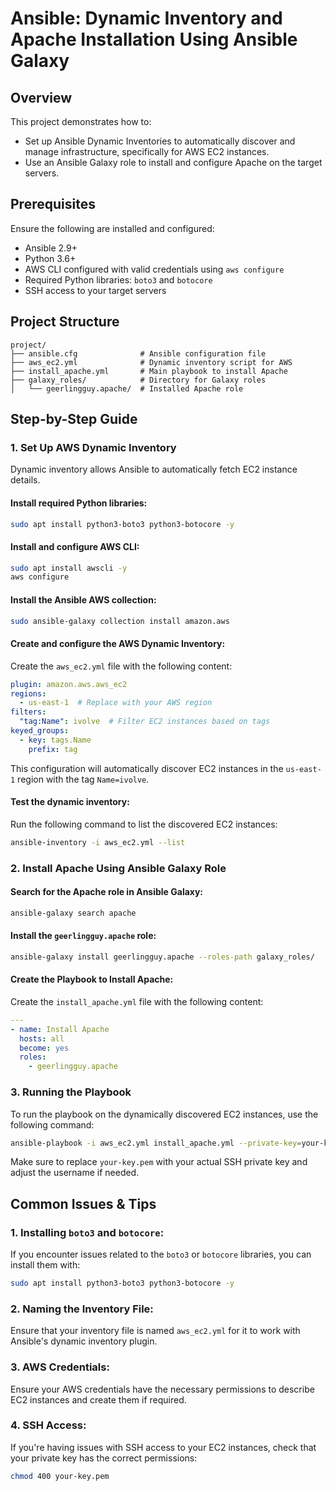 
# Ansible: Dynamic Inventory and Apache Installation Using Ansible Galaxy

## Overview
This project demonstrates how to:
- Set up Ansible Dynamic Inventories to automatically discover and manage infrastructure, specifically for AWS EC2 instances.
- Use an Ansible Galaxy role to install and configure Apache on the target servers.

## Prerequisites
Ensure the following are installed and configured:
- Ansible 2.9+
- Python 3.6+
- AWS CLI configured with valid credentials using `aws configure`
- Required Python libraries: `boto3` and `botocore`
- SSH access to your target servers

## Project Structure
```
project/
├── ansible.cfg              # Ansible configuration file
├── aws_ec2.yml              # Dynamic inventory script for AWS
├── install_apache.yml       # Main playbook to install Apache
├── galaxy_roles/            # Directory for Galaxy roles
│   └── geerlingguy.apache/  # Installed Apache role
```

## Step-by-Step Guide

### 1. Set Up AWS Dynamic Inventory
Dynamic inventory allows Ansible to automatically fetch EC2 instance details.

#### Install required Python libraries:
```bash
sudo apt install python3-boto3 python3-botocore -y
```

#### Install and configure AWS CLI:
```bash
sudo apt install awscli -y
aws configure
```

#### Install the Ansible AWS collection:
```bash
sudo ansible-galaxy collection install amazon.aws
```

#### Create and configure the AWS Dynamic Inventory:
Create the `aws_ec2.yml` file with the following content:
```yaml
plugin: amazon.aws.aws_ec2
regions:
  - us-east-1  # Replace with your AWS region
filters:
  "tag:Name": ivolve  # Filter EC2 instances based on tags
keyed_groups:
  - key: tags.Name
    prefix: tag
```
This configuration will automatically discover EC2 instances in the `us-east-1` region with the tag `Name=ivolve`.

#### Test the dynamic inventory:
Run the following command to list the discovered EC2 instances:
```bash
ansible-inventory -i aws_ec2.yml --list
```

### 2. Install Apache Using Ansible Galaxy Role

#### Search for the Apache role in Ansible Galaxy:
```bash
ansible-galaxy search apache
```

#### Install the `geerlingguy.apache` role:
```bash
ansible-galaxy install geerlingguy.apache --roles-path galaxy_roles/
```

#### Create the Playbook to Install Apache:
Create the `install_apache.yml` file with the following content:
```yaml
---
- name: Install Apache
  hosts: all
  become: yes
  roles:
    - geerlingguy.apache
```

### 3. Running the Playbook
To run the playbook on the dynamically discovered EC2 instances, use the following command:
```bash
ansible-playbook -i aws_ec2.yml install_apache.yml --private-key=your-key.pem -u ubuntu
```
Make sure to replace `your-key.pem` with your actual SSH private key and adjust the username if needed.

## Common Issues & Tips

### 1. Installing `boto3` and `botocore`:
If you encounter issues related to the `boto3` or `botocore` libraries, you can install them with:
```bash
sudo apt install python3-boto3 python3-botocore -y
```

### 2. Naming the Inventory File:
Ensure that your inventory file is named `aws_ec2.yml` for it to work with Ansible's dynamic inventory plugin.

### 3. AWS Credentials:
Ensure your AWS credentials have the necessary permissions to describe EC2 instances and create them if required.

### 4. SSH Access:
If you're having issues with SSH access to your EC2 instances, check that your private key has the correct permissions:
```bash
chmod 400 your-key.pem
```

